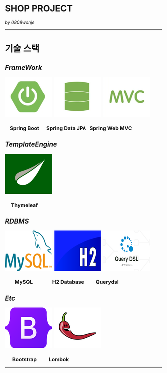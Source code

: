# SHOP PROJECT
_by 0808wonje_

---

# 기술 스택
## _FrameWork_
<img src="./src/main/resources/static/images/springboot-logo.png" width="150" height="130">&nbsp;
<img src="./src/main/resources/static/images/springdatajpa-logo.png" width="150" height="130">&nbsp;
<img src="./src/main/resources/static/images/springmvc-logo.png" width="150" height="130"><br>

### &nbsp;&nbsp;&nbsp; Spring Boot &nbsp;&nbsp;&nbsp;&nbsp; Spring Data JPA &nbsp; Spring Web MVC 

## _TemplateEngine_
<img src="./src/main/resources/static/images/thymeleaf-logo.png" width="150" height="130"><br>

### &nbsp;&nbsp;&nbsp;&nbsp; Thymeleaf

## _RDBMS_
<img src="./src/main/resources/static/images/mysql-logo.svg" width="150" height="130">&nbsp;
<img src="./src/main/resources/static/images/h2database-logo.png" width="150" height="130">&nbsp;
<img src="./src/main/resources/static/images/querydsl-logo.png" width="150" height="130"><br>

### &nbsp;&nbsp;&nbsp;&nbsp;&nbsp;&nbsp;&nbsp; MySQL &nbsp;&nbsp;&nbsp;&nbsp;&nbsp;&nbsp;&nbsp;&nbsp;&nbsp;&nbsp;&nbsp;&nbsp;&nbsp;&nbsp; H2 Database &nbsp;&nbsp;&nbsp;&nbsp;&nbsp;&nbsp;&nbsp;&nbsp; Querydsl 

## _Etc_
<img src="./src/main/resources/static/images/bootstrap-logo.svg" width="150" height="130">&nbsp;
<img src="./src/main/resources/static/images/lombok-logo.png" width="150" height="130"><br>

### &nbsp;&nbsp;&nbsp;&nbsp;&nbsp; Bootstrap &nbsp;&nbsp;&nbsp;&nbsp;&nbsp;&nbsp;&nbsp;&nbsp; Lombok

---

